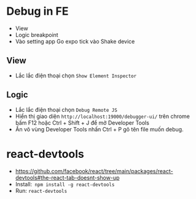 # Debug in FE

-   View
-   Logic breakpoint
-   Vào setting app Go expo tick vào Shake device

## View

-   Lắc lắc điện thoại chọn `Show Element Inspector`

## Logic

-   Lắc lắc điện thoại chọn `Debug Remote JS`
-   Hiển thị giao diện `http://localhost:19000/debugger-ui/` trên chrome bấm F12 hoặc Ctrl + Shift + J để mở Developer Tools
-   Ấn vô vùng Developer Tools nhấn Ctrl + P gõ tên file muốn debug.

# react-devtools

-   https://github.com/facebook/react/tree/main/packages/react-devtools#the-react-tab-doesnt-show-up
-   Install:` npm install -g react-devtools`
-   Run: `react-devtools`

